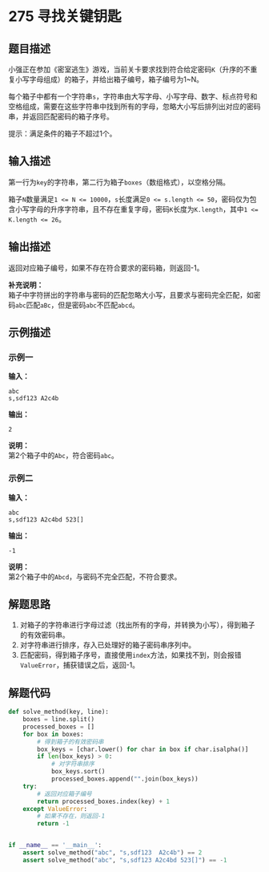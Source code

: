 # 275 寻找关键钥匙

## 题目描述

小强正在参加《密室逃生》游戏，当前关卡要求找到符合给定密码`K`（升序的不重复小写字母组成）的箱子，并给出箱子编号，箱子编号为1\~N。

每个箱子中都有一个字符串`s`，字符串由大写字母、小写字母、数字、标点符号和空格组成，需要在这些字符串中找到所有的字母，忽略大小写后排列出对应的密码串，并返回匹配密码的箱子序号。

提示：满足条件的箱子不超过1个。

## 输入描述

第一行为`key`的字符串，第二行为箱子`boxes`（数组格式），以空格分隔。

箱子`N`数量满足`1 <= N <= 10000`，`s`长度满足`0 <= s.length <= 50`，密码仅为包含小写字母的升序字符串，且不存在重复字母，密码`K`长度为`K.length`，其中`1 <= K.length <= 26`。

## 输出描述

返回对应箱子编号，如果不存在符合要求的密码箱，则返回-1。

**补充说明：**  
箱子中字符拼出的字符串与密码的匹配忽略大小写，且要求与密码完全匹配，如密码`abc`匹配`aBc`，但是密码`abc`不匹配`abcd`。

## 示例描述

### 示例一

**输入：**
```text
abc
s,sdf123 A2c4b
```

**输出：**
```text
2
```

**说明：**  
第2个箱子中的`Abc`，符合密码`abc`。

### 示例二

**输入：**
```text
abc
s,sdf123 A2c4bd 523[]
```

**输出：**
```text
-1
```

**说明：**  
第2个箱子中的`Abcd`，与密码不完全匹配，不符合要求。

## 解题思路

1. 对箱子的字符串进行字母过滤（找出所有的字母，并转换为小写），得到箱子的有效密码串。
2. 对字符串进行排序，存入已处理好的箱子密码串序列中。
3. 匹配密码，得到箱子序号，直接使用`index`方法，如果找不到，则会报错`ValueError`，捕获错误之后，返回-1。

## 解题代码
```python
def solve_method(key, line):
    boxes = line.split()
    processed_boxes = []
    for box in boxes:
        # 得到箱子的有效密码串
        box_keys = [char.lower() for char in box if char.isalpha()]
        if len(box_keys) > 0:
            # 对字符串排序
            box_keys.sort()
            processed_boxes.append("".join(box_keys))
    try:
        # 返回对应箱子编号
        return processed_boxes.index(key) + 1
    except ValueError:
        # 如果不存在，则返回-1
        return -1


if __name__ == '__main__':
    assert solve_method("abc", "s,sdf123  A2c4b") == 2
    assert solve_method("abc", "s,sdf123 A2c4bd 523[]") == -1
```